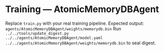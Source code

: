 # Training — AtomicMemoryDBAgent

Replace `train.py` with your real training pipeline.
Expected output: `agents/AtomicMemoryDBAgent/weights/memorydb.bin`
Run `../../tools/update_digest.py ../../agents/AtomicMemoryDBAgent/model.yaml ../../agents/AtomicMemoryDBAgent/weights/memorydb.bin` to seal digest.
